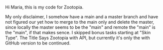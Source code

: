 Hi Maria, this is my code for Zootopia.

My only disclaimer, I somehow have a main and a master branch and have not figured our yet how to merge to the main only and delete the master, since locally the master seems to be the "main" and remote the "main" is the "main", if that makes sence. 
I skipped bonus tasks starting at "Skin Type". The Title Says Zootopia with API, but currently it's only the with GitHub version to be continued.